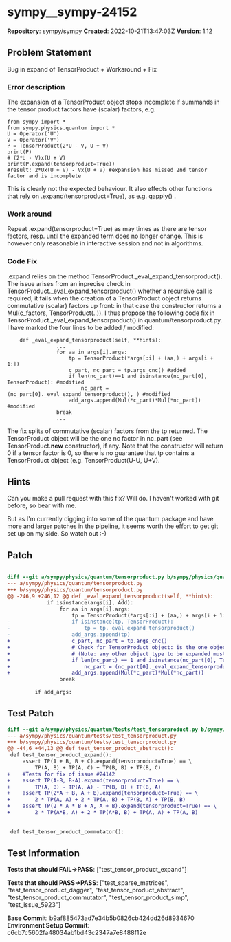 # sympy__sympy-24152

**Repository**: sympy/sympy
**Created**: 2022-10-21T13:47:03Z
**Version**: 1.12

## Problem Statement

Bug in expand of TensorProduct + Workaround + Fix
### Error description
The expansion of a TensorProduct object stops incomplete if summands in the tensor product factors have (scalar) factors, e.g.
```
from sympy import *
from sympy.physics.quantum import *
U = Operator('U')
V = Operator('V')
P = TensorProduct(2*U - V, U + V)
print(P) 
# (2*U - V)x(U + V)
print(P.expand(tensorproduct=True)) 
#result: 2*Ux(U + V) - Vx(U + V) #expansion has missed 2nd tensor factor and is incomplete
```
This is clearly not the expected behaviour. It also effects other functions that rely on .expand(tensorproduct=True), as e.g. qapply() .

### Work around
Repeat .expand(tensorproduct=True) as may times as there are tensor factors, resp. until the expanded term does no longer change. This is however only reasonable in interactive session and not in algorithms.

### Code Fix
.expand relies on the method TensorProduct._eval_expand_tensorproduct(). The issue arises from an inprecise check in TensorProduct._eval_expand_tensorproduct() whether a recursive call is required; it fails when the creation of a TensorProduct object returns commutative (scalar) factors up front: in that case the constructor returns a Mul(c_factors, TensorProduct(..)).
I thus propose the following  code fix in TensorProduct._eval_expand_tensorproduct() in quantum/tensorproduct.py.  I have marked the four lines to be added / modified:
```
    def _eval_expand_tensorproduct(self, **hints):
                ...
                for aa in args[i].args:
                    tp = TensorProduct(*args[:i] + (aa,) + args[i + 1:])
                    c_part, nc_part = tp.args_cnc() #added
                    if len(nc_part)==1 and isinstance(nc_part[0], TensorProduct): #modified
                        nc_part = (nc_part[0]._eval_expand_tensorproduct(), ) #modified
                    add_args.append(Mul(*c_part)*Mul(*nc_part)) #modified
                break
                ...
```
The fix splits of commutative (scalar) factors from the tp returned. The TensorProduct object will be the one nc factor in nc_part (see TensorProduct.__new__ constructor), if any. Note that the constructor will return 0 if a tensor factor is 0, so there is no guarantee that tp contains a TensorProduct object (e.g. TensorProduct(U-U, U+V).





## Hints

Can you make a pull request with this fix?
Will do. I haven't worked with git before, so bear with me.

But as I'm currently digging into some of the quantum package and have more and larger patches in the pipeline, it seems worth the effort to get git set up on my side. So watch out :-)

## Patch

```diff

diff --git a/sympy/physics/quantum/tensorproduct.py b/sympy/physics/quantum/tensorproduct.py
--- a/sympy/physics/quantum/tensorproduct.py
+++ b/sympy/physics/quantum/tensorproduct.py
@@ -246,9 +246,12 @@ def _eval_expand_tensorproduct(self, **hints):
             if isinstance(args[i], Add):
                 for aa in args[i].args:
                     tp = TensorProduct(*args[:i] + (aa,) + args[i + 1:])
-                    if isinstance(tp, TensorProduct):
-                        tp = tp._eval_expand_tensorproduct()
-                    add_args.append(tp)
+                    c_part, nc_part = tp.args_cnc()
+                    # Check for TensorProduct object: is the one object in nc_part, if any:
+                    # (Note: any other object type to be expanded must be added here)
+                    if len(nc_part) == 1 and isinstance(nc_part[0], TensorProduct):
+                        nc_part = (nc_part[0]._eval_expand_tensorproduct(), )
+                    add_args.append(Mul(*c_part)*Mul(*nc_part))
                 break
 
         if add_args:


```

## Test Patch

```diff
diff --git a/sympy/physics/quantum/tests/test_tensorproduct.py b/sympy/physics/quantum/tests/test_tensorproduct.py
--- a/sympy/physics/quantum/tests/test_tensorproduct.py
+++ b/sympy/physics/quantum/tests/test_tensorproduct.py
@@ -44,6 +44,13 @@ def test_tensor_product_abstract():
 def test_tensor_product_expand():
     assert TP(A + B, B + C).expand(tensorproduct=True) == \
         TP(A, B) + TP(A, C) + TP(B, B) + TP(B, C)
+    #Tests for fix of issue #24142
+    assert TP(A-B, B-A).expand(tensorproduct=True) == \
+        TP(A, B) - TP(A, A) - TP(B, B) + TP(B, A)
+    assert TP(2*A + B, A + B).expand(tensorproduct=True) == \
+        2 * TP(A, A) + 2 * TP(A, B) + TP(B, A) + TP(B, B)
+    assert TP(2 * A * B + A, A + B).expand(tensorproduct=True) == \
+        2 * TP(A*B, A) + 2 * TP(A*B, B) + TP(A, A) + TP(A, B)
 
 
 def test_tensor_product_commutator():

```

## Test Information

**Tests that should FAIL→PASS**: ["test_tensor_product_expand"]

**Tests that should PASS→PASS**: ["test_sparse_matrices", "test_tensor_product_dagger", "test_tensor_product_abstract", "test_tensor_product_commutator", "test_tensor_product_simp", "test_issue_5923"]

**Base Commit**: b9af885473ad7e34b5b0826cb424dd26d8934670
**Environment Setup Commit**: c6cb7c5602fa48034ab1bd43c2347a7e8488f12e
